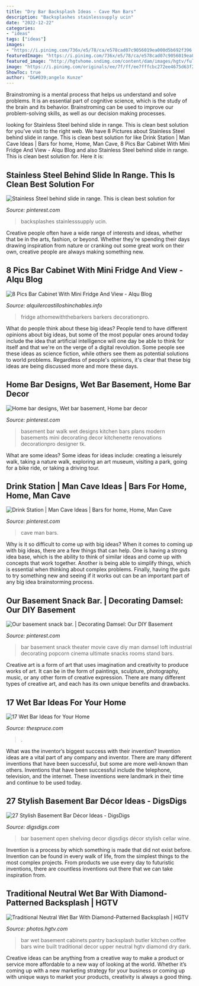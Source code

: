 ```yaml
---
title: "Dry Bar Backsplash Ideas - Cave Man Bars"
description: "Backsplashes stainlesssupply ucin"
date: "2022-12-22"
categories:
- "ideas"
tags: ["ideas"]
images:
- "https://i.pinimg.com/736x/e5/78/ca/e578cad07c9056019ea000d5b692f396.jpg"
featuredImage: "https://i.pinimg.com/736x/e5/78/ca/e578cad07c9056019ea000d5b692f396.jpg"
featured_image: "http://hgtvhome.sndimg.com/content/dam/images/hgtv/fullset/2012/1/26/0/DP_Corey-Damen-Jenkins-neutral-butler-pantry_s3x4.jpg.rend.hgtvcom.616.822.suffix/1400964390759.jpeg"
image: "https://i.pinimg.com/originals/ee/7f/ff/ee7fffcbc272ee4675d63f2496afbdc5.jpg"
ShowToc: true
author: "D&#039;angelo Kunze"
---
```



Brainstroming is a mental process that helps us understand and solve problems. It is an essential part of cognitive science, which is the study of the brain and its behavior. Brainstroming can be used to improve our problem-solving skills, as well as our decision making processes.

	

		
looking for Stainless Steel behind slide in range. This is clean best solution for you've visit to the right web. We have 8 Pictures about Stainless Steel behind slide in range. This is clean best solution for like Drink Station | Man Cave Ideas | Bars for home, Home, Man Cave, 8 Pics Bar Cabinet With Mini Fridge And View - Alqu Blog and also Stainless Steel behind slide in range. This is clean best solution for. Here it is:
		
    
## Stainless Steel Behind Slide In Range. This Is Clean Best Solution For

<img loading=lazy src="https://i.pinimg.com/736x/e5/78/ca/e578cad07c9056019ea000d5b692f396.jpg" onerror="this.onerror=null;this.src='https://tse4.mm.bing.net/th?id=OIP.rMNlL0PDClfjA1L3HewGfwHaJ3&amp;pid=15.1';" alt="Stainless Steel behind slide in range. This is clean best solution for">

_Source: pinterest.com_

>backsplashes stainlesssupply ucin. 

	

Creative people often have a wide range of interests and ideas, whether that be in the arts, fashion, or beyond. Whether they're spending their days drawing inspiration from nature or cranking out some great work on their own, creative people are always making something new.

    
## 8 Pics Bar Cabinet With Mini Fridge And View - Alqu Blog

<img loading=lazy src="https://alquilercastilloshinchables.info/wp-content/uploads/2020/06/How-to-build-a-Beverage-Bar-Bar-cart-decor-Bar-furniture-Bars-....jpg" onerror="this.onerror=null;this.src='https://tse2.mm.bing.net/th?id=OIP._MN-RnSS83tt8TCecM4o7AHaLL&amp;pid=15.1';" alt="8 Pics Bar Cabinet With Mini Fridge And View - Alqu Blog">

_Source: alquilercastilloshinchables.info_

>fridge athomewiththebarkers barkers decorationpro. 

	

What do people think about these big ideas?
People tend to have different opinions about big ideas, but some of the most popular ones around today include the idea that artificial intelligence will one day be able to think for itself and that we're on the verge of a digital revolution. Some people see these ideas as science fiction, while others see them as potential solutions to world problems. Regardless of people's opinions, it's clear that these big ideas are being discussed more and more these days.

    
## Home Bar Designs, Wet Bar Basement, Home Bar Decor

<img loading=lazy src="https://i.pinimg.com/originals/ee/7f/ff/ee7fffcbc272ee4675d63f2496afbdc5.jpg" onerror="this.onerror=null;this.src='https://tse2.mm.bing.net/th?id=OIP.Awsqwyg_IRMIVXDPtxeEBgHaJ3&amp;pid=15.1';" alt="Home bar designs, Wet bar basement, Home bar decor">

_Source: pinterest.com_

>basement bar walk wet designs kitchen bars plans modern basements mini decorating decor kitchenette renovations decorationpro designer tk. 

	

What are some ideas?
Some ideas for ideas include: creating a leisurely walk, taking a nature walk, exploring an art museum, visiting a park, going for a bike ride, or taking a driving tour.

    
## Drink Station | Man Cave Ideas | Bars For Home, Home, Man Cave

<img loading=lazy src="https://i.pinimg.com/736x/8a/07/13/8a07139ec53d83d9eca7e2dd257d2278--man-cave-den-dream-man-cave.jpg?b=t" onerror="this.onerror=null;this.src='https://tse3.mm.bing.net/th?id=OIP.VagXDPlKq2b03HsLHhlA0gHaKZ&amp;pid=15.1';" alt="Drink Station | Man Cave Ideas | Bars for home, Home, Man Cave">

_Source: pinterest.com_

>cave man bars. 

	

Why is it so difficult to come up with big ideas?
When it comes to coming up with big ideas, there are a few things that can help. One is having a strong idea base, which is the ability to think of similar ideas and come up with concepts that work together. Another is being able to simplify things, which is essential when thinking about complex problems. Finally, having the guts to try something new and seeing if it works out can be an important part of any big idea brainstorming process.

    
## Our Basement Snack Bar. | Decorating Damsel: Our DIY Basement

<img loading=lazy src="https://s-media-cache-ak0.pinimg.com/736x/e0/28/68/e028687434fc82bb8bea619b2283dfc9.jpg" onerror="this.onerror=null;this.src='https://tse4.mm.bing.net/th?id=OIP.3LhFfNNVYtlv1cSSbfPrUgHaJ4&amp;pid=15.1';" alt="Our basement snack bar. | Decorating Damsel: Our DIY Basement">

_Source: pinterest.com_

>bar basement snack theater movie cave diy man damsel loft industrial decorating popcorn cinema ultimate snacks rooms stand bars. 

	

Creative art is a form of art that uses imagination and creativity to produce works of art. It can be in the form of paintings, sculpture, photography, music, or any other form of creative expression. There are many different types of creative art, and each has its own unique benefits and drawbacks.

    
## 17 Wet Bar Ideas For Your Home

<img loading=lazy src="https://www.thespruce.com/thmb/hGmaCjveBZ3Tp-vYAXGrGzMBxcQ=/1080x0/filters:no_upscale():max_bytes(150000):strip_icc()/153235218_428263788253141_4646048204300791882_n-98d7c13bef104509ab9a04d96e080efd.jpg" onerror="this.onerror=null;this.src='https://tse3.mm.bing.net/th?id=OIP.Wt5Zf2tqlp_tnqgvsY6MqAHaJQ&amp;pid=15.1';" alt="17 Wet Bar Ideas for Your Home">

_Source: thespruce.com_

>. 

	

What was the inventor’s biggest success with their invention?
Invention ideas are a vital part of any company and inventor. There are many different inventions that have been successful, but some are more well-known than others. Inventions that have been successful include the telephone, television, and the internet. These inventions were landmark in their time and continue to be used today.

    
## 27 Stylish Basement Bar Décor Ideas - DigsDigs

<img loading=lazy src="https://www.digsdigs.com/photos/12-basement-bar-with-a-brick-backsplash-and-open-shelving.jpg" onerror="this.onerror=null;this.src='https://tse3.mm.bing.net/th?id=OIP.wXLqyTWe7a1VQqzXbcFR_wHaJ4&amp;pid=15.1';" alt="27 Stylish Basement Bar Décor Ideas - DigsDigs">

_Source: digsdigs.com_

>bar basement open shelving decor digsdigs décor stylish cellar wine. 

	

Invention is a process by which something is made that did not exist before. Invention can be found in every walk of life, from the simplest things to the most complex projects. From products we use every day to futuristic inventions, there are countless inventions out there that we can take inspiration from.

    
## Traditional Neutral Wet Bar With Diamond-Patterned Backsplash | HGTV

<img loading=lazy src="http://hgtvhome.sndimg.com/content/dam/images/hgtv/fullset/2012/1/26/0/DP_Corey-Damen-Jenkins-neutral-butler-pantry_s3x4.jpg.rend.hgtvcom.616.822.suffix/1400964390759.jpeg" onerror="this.onerror=null;this.src='https://tse4.mm.bing.net/th?id=OIP.lR8kUCLdrePKU4x55XduYAHaJ4&amp;pid=15.1';" alt="Traditional Neutral Wet Bar With Diamond-Patterned Backsplash | HGTV">

_Source: photos.hgtv.com_

>bar wet basement cabinets pantry backsplash butler kitchen coffee bars wine built traditional decor upper neutral hgtv diamond dry dark. 

	

Creative ideas can be anything from a creative way to make a product or service more affordable to a new way of looking at the world. Whether it’s coming up with a new marketing strategy for your business or coming up with unique ways to market your products, creativity is always a good thing.

